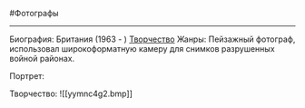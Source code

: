 #Фотографы 

---
Биография: Британия (1963 - )
[Творчество](https://yandex.ru/images/search?text=%D0%A1%D0%B0%D0%B9%D0%BC%D0%BE%D0%BD%20%D0%9D%D0%BE%D1%80%D1%84%D0%BE%D0%BB%D0%BA&stype=image&lr=213&source=wiz)
Жанры: Пейзажный фотограф, использовал широкоформатную камеру для снимков разрушенных войной районах.

Портрет:

Творчество:
![[yymnc4g2.bmp]]